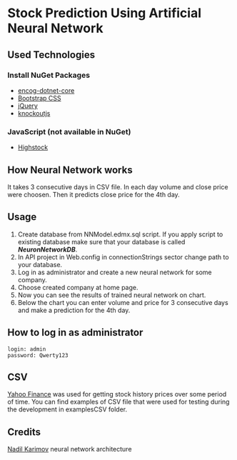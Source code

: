 # Stock Prediction Using Artificial Neural Network

## Used Technologies

### Install NuGet Packages

- [encog-dotnet-core](http://www.heatonresearch.com/encog/)
- [Bootstrap CSS](http://getbootstrap.com)
- [jQuery](https://jquery.com)
- [knockoutjs](http://knockoutjs.com)

### JavaScript (not available in NuGet)

- [Highstock](https://www.highcharts.com/products/highstock)

## How Neural Network works

It takes 3 consecutive days in CSV file. In each day volume and close price were choosen. Then it predicts close price for the 4th day.

## Usage

1. Create database from NNModel.edmx.sql script. If you apply script to existing database make sure that your database is called **_NeuronNetworkDB_**.
2. In API project in Web.config in connectionStrings sector change path to your database.
3. Log in as administrator and create a new neural network for some company.
4. Choose created company at home page.
5. Now you can see the results of trained neural network on chart.
6. Below the chart you can enter volume and price for 3 consecutive days and make a prediction for the 4th day.

## How to log in as administrator

    login: admin
    password: Qwerty123

## CSV

[Yahoo Finance](https://finance.yahoo.com) was used for getting stock history prices over some period of time. You can find examples of CSV file that were used for testing during the development in examplesCSV folder.

## Credits

[Nadil Karimov](https://github.com/nadilk) neural network architecture
